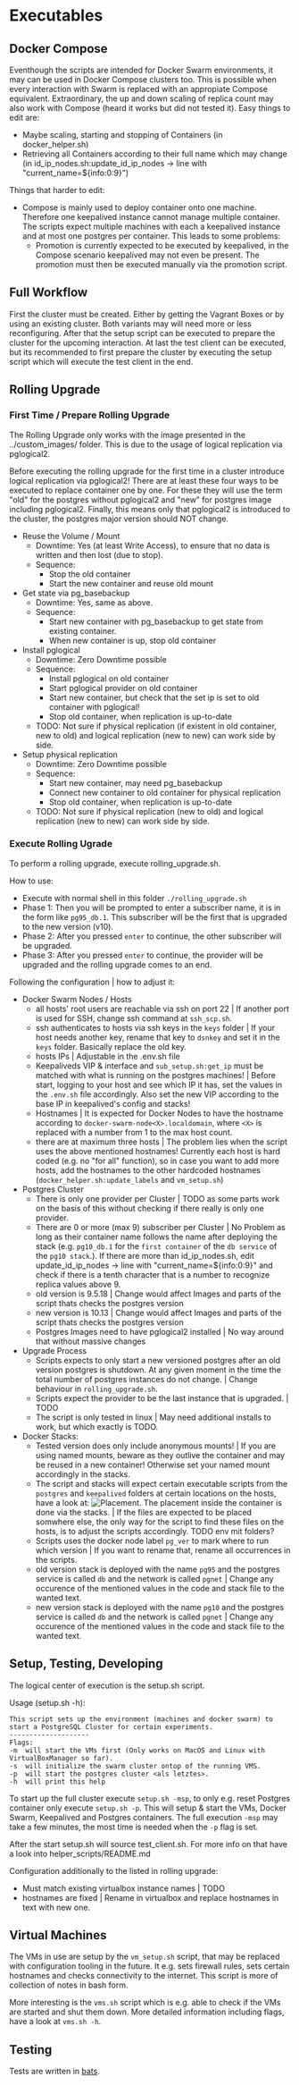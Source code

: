 # Executables

## Docker Compose

Eventhough the scripts are intended for Docker Swarm environments, it may can be used in Docker Compose clusters too. This is possible when every interaction with Swarm is replaced with an appropiate Compose equivalent. Extraordinary, the up and down scaling of replica count may also work with Compose (heard it works but did not tested it). Easy things to edit are:
- Maybe scaling, starting and stopping of Containers (in docker_helper.sh)
- Retrieving all Containers according to their full name which may change (in id_ip_nodes.sh:update_id_ip_nodes -> line with "current_name=${info:0:9}")

Things that harder to edit:
- Compose is mainly used to deploy container onto one machine. Therefore one keepalived instance cannot manage multiple container. The scripts expect multiple machines with each a keepalived instance and at most one postgres per container. This leads to some problems:
    - Promotion is currently expected to be executed by keepalived, in the Compose scenario keepalived may not even be present. The promotion must then be executed manually via the promotion script.

## Full Workflow

First the cluster must be created. Either by getting the Vagrant Boxes or by using an existing cluster. Both variants may will need more or less reconfiguring. After that the setup script can be executed to prepare the cluster for the upcoming interaction. At last the test client can be executed, but its recommended to first prepare the cluster by executing the setup script which will execute the test client in the end.

## Rolling Upgrade

### First Time / Prepare Rolling Upgrade 
The Rolling Upgrade only works with the image presented in the ../custom_images/ folder.
This is due to the usage of logical replication via pglogical2. 

Before executing the rolling upgrade for the first time in a cluster introduce logical replication via pglogical2! There are at least these four ways to be executed to replace container one by one. For these they will use the term "old" for the postgres without pglogical2 and "new" for postgres image including pglogical2. Finally, this means only that pglogical2 is introduced to the cluster, the postgres major version should NOT change.

- Reuse the Volume / Mount
    - Downtime: Yes (at least Write Access), to ensure that no data is written and then lost (due to stop).
    - Sequence:
        - Stop the old container
        - Start the new container and reuse old mount
- Get state via pg_basebackup
    - Downtime: Yes, same as above.
    - Sequence: 
        - Start new container with pg_basebackup to get state from existing container.
        - When new container is up, stop old container
- Install pglogical
    - Downtime: Zero Downtime possible
    - Sequence:
        - Install pglogical on old container
        - Start pglogical provider on old container
        - Start new container, but check that the set ip is set to old container with pglogical!
        - Stop old container, when replication is up-to-date
    - TODO: Not sure if physical replication (if existent in old container, new to old) and logical replication (new to new) can work side by side.
- Setup physical replication
    - Downtime: Zero Downtime possible
    - Sequence:
        - Start new container, may need pg_basebackup
        - Connect new container to old container for physical replication
        - Stop old container, when replication is up-to-date
    - TODO: Not sure if physical replication (new to old) and logical replication (new to new) can work side by side.

### Execute Rolling Ugrade
To perform a rolling upgrade, execute rolling_upgrade.sh.

How to use:
- Execute with normal shell in this folder `./rolling_upgrade.sh`
- Phase 1: Then you will be prompted to enter a subscriber name, it is in the form like `pg95_db.1`. This subscriber will be the first that is upgraded to the new version (v10).
- Phase 2: After you pressed `enter` to continue, the other subscriber will be upgraded.
- Phase 3: After you pressed `enter` to continue, the provider will be upgraded and the rolling upgrade comes to an end.

Following the configuration | how to adjust it:
- Docker Swarm Nodes / Hosts
    - all hosts' root users are reachable via ssh on port 22 | If another port is used for SSH, change ssh command at `ssh_scp.sh`.
    - ssh authenticates to hosts via ssh keys in the `keys` folder | If your host needs another key, rename that key to `dsnkey` and set it in the `keys` folder. Basically replace the old key.
    - hosts IPs | Adjustable in the .env.sh file
    - Keepaliveds VIP & interface and `sub_setup.sh:get_ip` must be matched with what is running on the postgres machines! | Before start, logging to your host and see which IP it has, set the values in the `.env.sh` file accordingly. Also set the new VIP according to the base IP in keepalived's config and stacks!
    - Hostnames | It is expected for Docker Nodes to have the hostname according to `docker-swarm-node<X>.localdomain`, where `<X>` is replaced with a number from 1 to the max host count. 
    - there are at maximum three hosts | The problem lies when the script uses the above mentioned hostnames! Currently each host is hard coded (e.g. no "for all" function), so in case you want to add more hosts, add the hostnames to the other hardcoded hostnames (`docker_helper.sh:update_labels` and `vm_setup.sh`)
- Postgres Cluster
    - There is only one provider per Cluster | TODO as some parts work on the basis of this without checking if there really is only one provider.
    - There are 0 or more (max 9) subscriber per Cluster | No Problem as long as their container name follows the name after deploying the stack (e.g. `pg10_db.1` for the `first container` of the `db service` of the `pg10 stack`.). If there are more than id_ip_nodes.sh, edit update_id_ip_nodes -> line with "current_name=${info:0:9}" and check if there is a tenth character that is a number to recognize replica values above 9.
    - old version is 9.5.18 | Change would affect Images and parts of the script thats checks the postgres version
    - new version is 10.13 | Change would affect Images and parts of the script thats checks the postgres version
    - Postgres Images need to have pglogical2 installed | No way around that without massive changes
- Upgrade Process
    - Scripts expects to only start a new versioned postgres after an old version postgres is shutdown. At any given moment in the time the total number of postgres instances do not change. | Change behaviour in `rolling_upgrade.sh`.
    - Scripts expect the provider to be the last instance that is upgraded. | TODO
    - The script is only tested in linux | May need additional installs to work, but which exactly is TODO.
- Docker Stacks:
    - Tested version does only include anonymous mounts! | If you are using named mounts, beware as they outlive the container and may be reused in a new container! Otherwise set your named mount accordingly in the stacks.
    - The script and stacks will expect certain executable scripts from the `postgres` and `keepalived` folders at certain locations on the hosts, have a look at: ![Placement](./script_location.png). The placement inside the container is done via the stacks. | If the files are expected to be placed somwhere else, the only way for the script to find these files on the hosts, is to adjust the scripts accordingly. TODO env mit folders?
    - Scripts uses the docker node label `pg_ver` to mark where to run which version | If you want to rename that, rename all occurrences in the scripts.
    - old version stack is deployed with the name `pg95` and the postgres service is called `db` and the network is called `pgnet` | Change any occurence of the mentioned values in the code and stack file to the wanted text.
    - new version stack is deployed with the name `pg10` and the postgres service is called `db` and the network is called `pgnet` | Change any occurence of the mentioned values in the code and stack file to the wanted text.

## Setup, Testing, Developing

The logical center of execution is the setup.sh script.

Usage (setup.sh -h):
```
This script sets up the environment (machines and docker swarm) to start a PostgreSQL Cluster for certain experiments.
--------------------
Flags:
-m  will start the VMs first (Only works on MacOS and Linux with VirtualBoxManager so far).
-s  will initialize the swarm cluster ontop of the running VMS.
-p  will start the postgres cluster <als letztes>.
-h  will print this help
```

To start up the full cluster execute `setup.sh -msp`, to only e.g. reset Postgres container only execute `setup.sh -p`. This will setup & start the VMs, Docker Swarm, Keepalived and Postgres containers. The full execution `-msp` may take a few minutes, the most time is needed when the `-p` flag is set.

After the start setup.sh will source test_client.sh. For more info on that have a look into helper_scripts/README.md

Configuration additionally to the listed in rolling upgrade:
- Must match existing virtualbox instance names | TODO
- hostnames are fixed | Rename in virtualbox and replace hostnames in text with new one.

## Virtual Machines

The VMs in use are setup by the `vm_setup.sh` script, that may be replaced with configuration tooling in the future. It e.g. sets firewall rules, sets certain hostnames and checks connectivity to the internet. This script is more of collection of notes in bash form. 

More interesting is the `vms.sh` script which is e.g. able to check if the VMs are started and shut them down. More detailed information including flags, have a look at `vms.sh -h`.

## Testing

Tests are written in [bats](https://github.com/sstephenson/bats).
